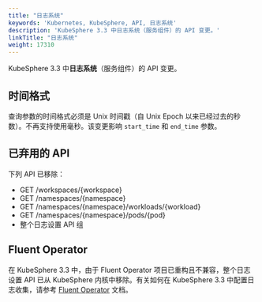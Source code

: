 ```yaml
---
title: "日志系统"
keywords: 'Kubernetes, KubeSphere, API, 日志系统'
description: 'KubeSphere 3.3 中日志系统（服务组件）的 API 变更。'
linkTitle: "日志系统"
weight: 17310
---
```


KubeSphere 3.3 中**日志系统**（服务组件）的 API 变更。

## 时间格式

查询参数的时间格式必须是 Unix 时间戳（自 Unix Epoch 以来已经过去的秒数）。不再支持使用毫秒。该变更影响 `start_time` 和 `end_time` 参数。

## 已弃用的 API

下列 API 已移除：

- GET  /workspaces/{workspace}
- GET  /namespaces/{namespace}
- GET  /namespaces/{namespace}/workloads/{workload}
- GET  /namespaces/{namespace}/pods/{pod}
- 整个日志设置 API 组

## Fluent Operator

在 KubeSphere 3.3 中，由于 Fluent Operator 项目已重构且不兼容，整个日志设置 API 已从 KubeSphere 内核中移除。有关如何在 KubeSphere 3.3 中配置日志收集，请参考 [Fluent Operator](https://github.com/whenegghitsrock/fluentbit-operator) 文档。